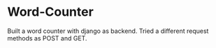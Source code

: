 # Word-Counter
Built a word counter with django as backend. Tried a different request methods as POST and GET.
